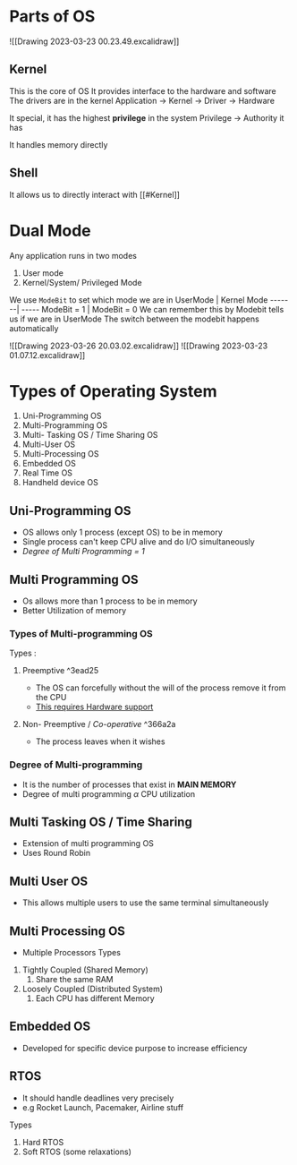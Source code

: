 # Parts of OS
![[Drawing 2023-03-23 00.23.49.excalidraw]]  
## Kernel 

This is the core of OS
It provides interface to the hardware and software
	The drivers are in the kernel
	Application -> Kernel -> Driver -> Hardware

It special, it has the highest **privilege** in the system
Privilege -> Authority it has

It handles memory directly


## Shell 
It allows us to directly interact with [[#Kernel]]

# Dual Mode
Any application runs in two modes
1. User mode 
2. Kernel/System/ Privileged Mode

We use `ModeBit` to set which mode we are in
UserMode | Kernel Mode
-------| -----
ModeBit = 1 | ModeBit = 0
We can remember this by Modebit tells us if we are in UserMode
The switch between the modebit happens automatically 

![[Drawing 2023-03-26 20.03.02.excalidraw]]
![[Drawing 2023-03-23 01.07.12.excalidraw]]

# Types of Operating System
1. Uni-Programming OS
2. Multi-Programming OS
3. Multi- Tasking OS / Time Sharing OS
4. Multi-User OS
5. Multi-Processing OS
6. Embedded OS
7. Real Time OS
8. Handheld device OS

## Uni-Programming OS
- OS allows only 1 process (except OS) to be in memory
- Single process can't keep CPU alive and do I/O simultaneously 
-  *Degree of Multi Programming  = 1* 

## Multi Programming OS
- Os allows more than 1 process to be in memory 
- Better Utilization of memory

### Types of Multi-programming OS
Types :
1. Preemptive ^3ead25
	- The OS can forcefully without the will of the process remove it from the CPU
	- [This requires Hardware support](https://cs.stackexchange.com/questions/135990/os-why-is-it-necessary-to-have-hardware-support-for-implementing-preemptive-sch)

1. Non- Preemptive / *Co-operative*  ^366a2a
	- The process leaves when it wishes[]()

### Degree of Multi-programming
- It is the number of processes that exist in **MAIN MEMORY**
- Degree of multi programming $\alpha$ CPU utilization


## Multi Tasking OS / Time Sharing

- Extension of multi programming OS
- Uses Round Robin

## Multi User OS

- This allows multiple users to use the same terminal simultaneously

## Multi Processing OS
- Multiple Processors
Types
1. Tightly Coupled (Shared Memory)
	1. Share the same RAM
2. Loosely Coupled  (Distributed System)
	1. Each CPU has different Memory

## Embedded OS

- Developed for specific device purpose to increase efficiency 

## RTOS 

- It should handle deadlines very precisely 
- e.g Rocket Launch, Pacemaker, Airline stuff

Types 
1. Hard RTOS 
2. Soft RTOS (some relaxations)